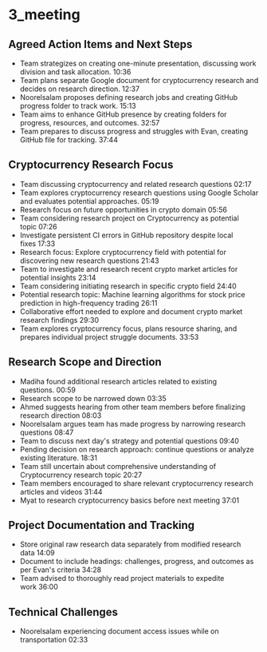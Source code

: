 # 3_meeting

## Agreed Action Items and Next Steps

- Team strategizes on creating one-minute presentation, discussing work division
   and task allocation. 10:36
- Team plans separate Google document for cryptocurrency research and decides on
   research direction. 12:37
- Noorelsalam proposes defining research jobs and creating GitHub progress folder
   to track work. 15:13
- Team aims to enhance GitHub presence by creating folders for progress, resources,
   and outcomes. 32:57
- Team prepares to discuss progress and struggles with Evan, creating GitHub file
   for tracking. 37:44

## Cryptocurrency Research Focus

- Team discussing cryptocurrency and related research questions 02:17
- Team explores cryptocurrency research questions using Google Scholar and
   evaluates potential approaches. 05:19
- Research focus on future opportunities in crypto domain 05:56
- Team considering research project on Cryptocurrency as potential topic 07:26
- Investigate persistent CI errors in GitHub repository despite local fixes 17:33
- Research focus: Explore cryptocurrency field with potential for discovering
   new research questions 21:43
- Team to investigate and research recent crypto market articles for
   potential insights 23:14
- Team considering initiating research in specific crypto field 24:40
- Potential research topic: Machine learning algorithms for stock price
   prediction in high-frequency trading 26:11
- Collaborative effort needed to explore and document crypto market
   research findings 29:30
- Team explores cryptocurrency focus, plans resource sharing, and prepares
   individual project struggle documents. 33:53

## Research Scope and Direction

- Madiha found additional research articles related to existing
  questions. 00:59
- Research scope to be narrowed down 03:35
- Ahmed suggests hearing from other team members before finalizing
   research direction 08:03
- Noorelsalam argues team has made progress by narrowing research
   questions 08:47
- Team to discuss next day's strategy and potential questions 09:40
- Pending decision on research approach: continue questions or analyze
   existing literature. 18:31
- Team still uncertain about comprehensive understanding of Cryptocurrency
   research topic 20:27
- Team members encouraged to share relevant cryptocurrency research articles
   and videos 31:44
- Myat to research cryptocurrency basics before next meeting 37:01

## Project Documentation and Tracking

- Store original raw research data separately from modified research data 14:09
- Document to include headings: challenges, progress, and outcomes as
   per Evan's criteria 34:28
- Team advised to thoroughly read project materials to expedite work 36:00

## Technical Challenges

- Noorelsalam experiencing document access issues while on transportation 02:33
